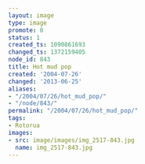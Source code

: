 ```yaml
---
layout: image
type: image
promote: 0
status: 1
created_ts: 1090861693
changed_ts: 1372159405
node_id: 843
title: Hot mud pop
created: '2004-07-26'
changed: '2013-06-25'
aliases:
- "/2004/07/26/hot_mud_pop/"
- "/node/843/"
permalink: "/2004/07/26/hot_mud_pop/"
tags:
- Rotorua
images:
- src: image/images/img_2517-843.jpg
  name: img_2517-843.jpg
---
```


